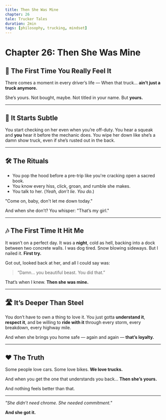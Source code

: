 ```yaml
---
title: Then She Was Mine
chapter: 26
tale: Trucker Tales
duration: 2min
tags: [philosophy, trucking, mindset]
---
```


# Chapter 26: Then She Was Mine

## 🚛 The First Time You Really Feel It

There comes a moment in every driver’s life —
When that truck…
**ain’t just a truck anymore.**

She’s yours.
Not bought, maybe. Not titled in your name.
But **yours.**

---

## 💭 It Starts Subtle

You start checking on her even when you’re off-duty.
You hear a squeak and **you** hear it before the mechanic does.
You wipe her down like she’s a damn show truck, even if she’s rusted out in the back.

---

## 🛠️ The Rituals

- You pop the hood before a pre-trip like you're cracking open a sacred book.
- You know every hiss, click, groan, and rumble she makes.
- You talk to her.
  (*Yeah, don’t lie. You do.*)

"Come on, baby, don't let me down today."

And when she don’t?
You whisper:
"That’s my girl."

---

## 🎶 The First Time It Hit Me

It wasn’t on a perfect day.
It was a **night**, cold as hell, backing into a dock between two concrete walls.
I was dog tired. Snow blowing sideways.
But I nailed it. **First try.**

Got out, looked back at her,
and all I could say was:

> “Damn... you beautiful beast. You did that.”

That’s when I knew.
**Then she was mine.**

---

## 🛣️ It’s Deeper Than Steel

You don’t have to own a thing to love it.
You just gotta **understand it**,
**respect it**,
and be willing to **ride with it** through every storm, every breakdown, every highway mile.

And when she brings you home safe — again and again —
**that’s loyalty.**

---

## ❤️ The Truth

Some people love cars.
Some love bikes.
**We love trucks.**

And when you get the one that understands you back…
**Then she’s yours.**

And nothing feels better than that.

---

*"She didn’t need chrome. She needed commitment."*

**And she got it.**
